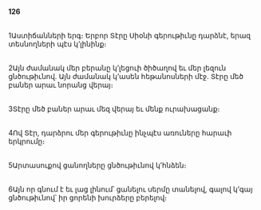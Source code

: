 **126**

\
1Աստիճանների երգ։ Երբոր Տէրը Սիօնի գերութիւնը դարձնէ, երազ տեսնողների պէս կ’լինինք։

\
2Այն ժամանակ մեր բերանը կ’լեցուի ծիծաղով եւ մեր լեզուն ցնծութիւնով. Այն ժամանակ կ’ասեն հեթանոսների մէջ. Տէրը մեծ բաներ արաւ նորանց վերայ։

\
3Տէրը մեծ բաներ արաւ մեզ վերայ եւ մենք ուրախացանք։

\
4Ով Տէր, դարձրու մեր գերութիւնը ինչպէս առուները հարաւի երկրումը։

\
5Արտասուքով ցանողները ցնծութիւնով կ’հնձեն։

\
6Այն որ գնում է եւ լաց լինում՝ ցանելու սերմը տանելով, գալով կ’գայ ցնծութիւնով՝ իր ցորենի խուրձերը բերելով։
